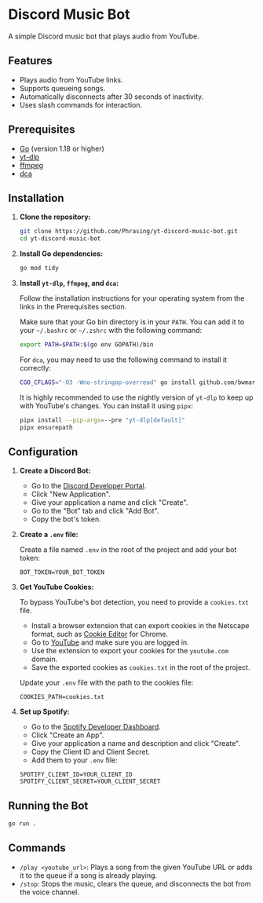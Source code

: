 # Discord Music Bot

A simple Discord music bot that plays audio from YouTube.

## Features

- Plays audio from YouTube links.
- Supports queueing songs.
- Automatically disconnects after 30 seconds of inactivity.
- Uses slash commands for interaction.

## Prerequisites

- [Go](https://golang.org/doc/install) (version 1.18 or higher)
- [yt-dlp](https://github.com/yt-dlp/yt-dlp)
- [ffmpeg](https://ffmpeg.org/download.html)
- [dca](https://github.com/bwmarrin/dca)

## Installation

1.  **Clone the repository:**

    ```bash
    git clone https://github.com/Phrasing/yt-discord-music-bot.git
    cd yt-discord-music-bot
    ```

2.  **Install Go dependencies:**

    ```bash
    go mod tidy
    ```

3.  **Install `yt-dlp`, `ffmpeg`, and `dca`:**

    Follow the installation instructions for your operating system from the links in the Prerequisites section.

    Make sure that your Go bin directory is in your `PATH`. You can add it to your `~/.bashrc` or `~/.zshrc` with the following command:

    ```bash
    export PATH=$PATH:$(go env GOPATH)/bin
    ```

    For `dca`, you may need to use the following command to install it correctly:

    ```bash
    CGO_CFLAGS="-O3 -Wno-stringop-overread" go install github.com/bwmarrin/dca/cmd/dca@latest
    ```

    It is highly recommended to use the nightly version of `yt-dlp` to keep up with YouTube's changes. You can install it using `pipx`:

    ```bash
    pipx install --pip-args=--pre "yt-dlp[default]"
    pipx ensurepath
    ```

## Configuration

1.  **Create a Discord Bot:**

    - Go to the [Discord Developer Portal](https://discord.com/developers/applications).
    - Click "New Application".
    - Give your application a name and click "Create".
    - Go to the "Bot" tab and click "Add Bot".
    - Copy the bot's token.

2.  **Create a `.env` file:**

    Create a file named `.env` in the root of the project and add your bot token:

    ```
    BOT_TOKEN=YOUR_BOT_TOKEN
    ```

3.  **Get YouTube Cookies:**

    To bypass YouTube's bot detection, you need to provide a `cookies.txt` file.

    -   Install a browser extension that can export cookies in the Netscape format, such as [Cookie Editor](https://chromewebstore.google.com/detail/cookie-editor/hlkenndednhfkekhgcdicdfddnkalmdm) for Chrome.
    -   Go to [YouTube](https://www.youtube.com) and make sure you are logged in.
    -   Use the extension to export your cookies for the `youtube.com` domain.
    -   Save the exported cookies as `cookies.txt` in the root of the project.

    Update your `.env` file with the path to the cookies file:

    ```
    COOKIES_PATH=cookies.txt
    ```

4.  **Set up Spotify:**

    -   Go to the [Spotify Developer Dashboard](https://developer.spotify.com/dashboard/).
    -   Click "Create an App".
    -   Give your application a name and description and click "Create".
    -   Copy the Client ID and Client Secret.
    -   Add them to your `.env` file:

    ```
    SPOTIFY_CLIENT_ID=YOUR_CLIENT_ID
    SPOTIFY_CLIENT_SECRET=YOUR_CLIENT_SECRET
    ```

## Running the Bot

```bash
go run .
```

## Commands

-   `/play <youtube_url>`: Plays a song from the given YouTube URL or adds it to the queue if a song is already playing.
-   `/stop`: Stops the music, clears the queue, and disconnects the bot from the voice channel.
